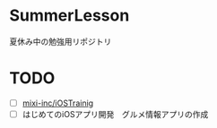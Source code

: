 # SummerLesson
夏休み中の勉強用リポジトリ

# TODO
- [ ] [mixi-inc/iOSTrainig](https://github.com/mixi-inc/iOSTraining)
- [ ] はじめてのiOSアプリ開発　グルメ情報アプリの作成
